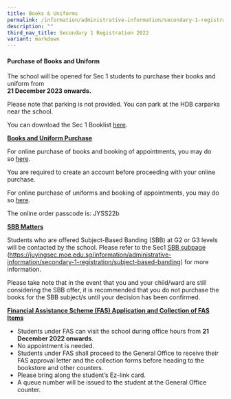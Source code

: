 ```yaml
---
title: Books & Uniforms
permalink: /information/administrative-information/secondary-1-registration/books-n-uniforms/
description: ""
third_nav_title: Secondary 1 Registration 2022
variant: markdown
---
```

<h4><strong>Purchase of Books and Uniform</strong></h4>
<p>The school will be opened for Sec 1 students to purchase their books and uniform from<br><strong>21 December 2023 onwards.</strong></p>
<p>Please note that parking is not provided. You can park at the HDB carparks near the school.</p>
<p>You can download the Sec 1 Booklist&nbsp;<a rel="noopener" href="https://drive.google.com/file/d/1CK1MxxPQIL1FHPQzsqrf6fHSfk7jyKe3/view?usp=drive_link/">here</a>.</p>
<p><strong><u>Books and Uniform Purchase</u></strong></p>
<p>For online purchase of books and booking of appointments, you may do so&nbsp;<a rel="noopener" href="https://asenciobookshop.sg/">here</a>.</p>
<p>You are required to create an account before proceeding with your online purchase. </p>
<p>For online purchase of uniforms and booking of appointments, you may do so&nbsp;<a rel="noopener" href="https://finestuniform.com/collections/juying-secondary-school/">here</a>.</p>
<p>The online order passcode is: JYSS22b</p>


<p><strong><u>SBB Matters</u></strong></p>
<p>Students who are offered Subject-Based Banding (SBB) at G2 or G3 levels will be contacted by the school. Please refer to the Sec1&nbsp;<a href="/information/administrative-information/secondary-1-registration/subject-based-banding">SBB subpage</a><br>(<a rel="noopener" href="/information/administrative-information/secondary-1-registration/subject-based-banding">https://juyingsec.moe.edu.sg/information/administrative-information/secondary-1-registration/subject-based-banding</a>)&nbsp;for more information.</p>
<p>Please take note that in the event that you and your child/ward are still considering the SBB offer, it is recommended that you do not purchase the books for the SBB subject/s until your decision has been confirmed.</p>
<p><strong><u>Financial Assistance Scheme (FAS) Application and Collection of FAS Items</u></strong></p>
<ul>
<li>Students under FAS can visit the school during office hours from&nbsp;<strong>21 December 2022 onwards</strong>.</li>
<li>No appointment is needed.</li>
<li>Students under FAS shall proceed to the General Office to receive their FAS approval letter and the collection forms before heading to the bookstore and other counters.</li>
<li>Please bring along the student’s Ez-link card.</li>
<li>A queue number will be issued to the student at the General Office counter.</li>
</ul>